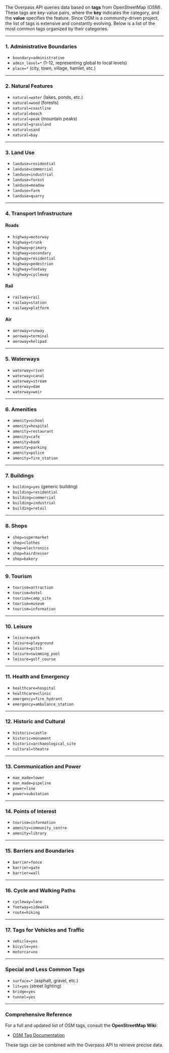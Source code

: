 The Overpass API queries data based on **tags** from OpenStreetMap (OSM). These tags are key-value pairs, where the **key** indicates the category, and the **value** specifies the feature. Since OSM is a community-driven project, the list of tags is extensive and constantly evolving. Below is a list of the most common tags organized by their categories.

---

### **1. Administrative Boundaries**
- `boundary=administrative`
- `admin_level=*` (1-12, representing global to local levels)
- `place=*` (city, town, village, hamlet, etc.)

---

### **2. Natural Features**
- `natural=water` (lakes, ponds, etc.)
- `natural=wood` (forests)
- `natural=coastline`
- `natural=beach`
- `natural=peak` (mountain peaks)
- `natural=grassland`
- `natural=sand`
- `natural=bay`

---

### **3. Land Use**
- `landuse=residential`
- `landuse=commercial`
- `landuse=industrial`
- `landuse=forest`
- `landuse=meadow`
- `landuse=farm`
- `landuse=quarry`

---

### **4. Transport Infrastructure**
#### Roads
- `highway=motorway`
- `highway=trunk`
- `highway=primary`
- `highway=secondary`
- `highway=residential`
- `highway=pedestrian`
- `highway=footway`
- `highway=cycleway`

#### Rail
- `railway=rail`
- `railway=station`
- `railway=platform`

#### Air
- `aeroway=runway`
- `aeroway=terminal`
- `aeroway=helipad`

---

### **5. Waterways**
- `waterway=river`
- `waterway=canal`
- `waterway=stream`
- `waterway=dam`
- `waterway=weir`

---

### **6. Amenities**
- `amenity=school`
- `amenity=hospital`
- `amenity=restaurant`
- `amenity=cafe`
- `amenity=bank`
- `amenity=parking`
- `amenity=police`
- `amenity=fire_station`

---

### **7. Buildings**
- `building=yes` (generic building)
- `building=residential`
- `building=commercial`
- `building=industrial`
- `building=retail`

---

### **8. Shops**
- `shop=supermarket`
- `shop=clothes`
- `shop=electronics`
- `shop=hairdresser`
- `shop=bakery`

---

### **9. Tourism**
- `tourism=attraction`
- `tourism=hotel`
- `tourism=camp_site`
- `tourism=museum`
- `tourism=information`

---

### **10. Leisure**
- `leisure=park`
- `leisure=playground`
- `leisure=pitch`
- `leisure=swimming_pool`
- `leisure=golf_course`

---

### **11. Health and Emergency**
- `healthcare=hospital`
- `healthcare=clinic`
- `emergency=fire_hydrant`
- `emergency=ambulance_station`

---

### **12. Historic and Cultural**
- `historic=castle`
- `historic=monument`
- `historic=archaeological_site`
- `cultural=theatre`

---

### **13. Communication and Power**
- `man_made=tower`
- `man_made=pipeline`
- `power=line`
- `power=substation`

---

### **14. Points of Interest**
- `tourism=information`
- `amenity=community_centre`
- `amenity=library`

---

### **15. Barriers and Boundaries**
- `barrier=fence`
- `barrier=gate`
- `barrier=wall`

---

### **16. Cycle and Walking Paths**
- `cycleway=lane`
- `footway=sidewalk`
- `route=hiking`

---

### **17. Tags for Vehicles and Traffic**
- `vehicle=yes`
- `bicycle=yes`
- `motorcar=no`

---

### **Special and Less Common Tags**
- `surface=*` (asphalt, gravel, etc.)
- `lit=yes` (street lighting)
- `bridge=yes`
- `tunnel=yes`

---

### Comprehensive Reference
For a full and updated list of OSM tags, consult the **OpenStreetMap Wiki**:
- [OSM Tag Documentation](https://wiki.openstreetmap.org/wiki/Map_features)

These tags can be combined with the Overpass API to retrieve precise data.
